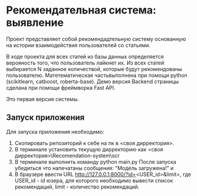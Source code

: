 # Рекомендательная система: выявление 
Проект представляет собой рекомендадтельную систему основанную на истории взаимодействия пользователей со статьями.

В ходе проекта для всех статей из базы данных определяется верояность того, что пользователь лайкнет их. 
Из всех статей выбирается N заданное количествой, которые будут рекомендованы пользователю.
Матетематическая частьвыполнена при помощи python (scikitlearn, catboost, roberta-base). Демо версия Backend страницы сделана при помощи фреймворка Fast API.

Это первая версия системы.

## Запуск приложения
Для запуска приложения необходимо:
1. Скопировать репозиторий к себе на пк в <своя дирректория>.
2. В терминале установить текущую дирректорию как <своя дирректория>\Recomendation-system\scr
3. В терминале выполнить команду python main.py
После запуска убедиться что напечатаны сообщения: "Модель загружена!" и 
4. В браузере ввести URL http://127.0.0.1:8000/?id=<USER_id>&limit=<limit>, 
где USER_id - id юзера, для которого необходимо вывести список рекомендаций,
limit - количество рекомендаций.